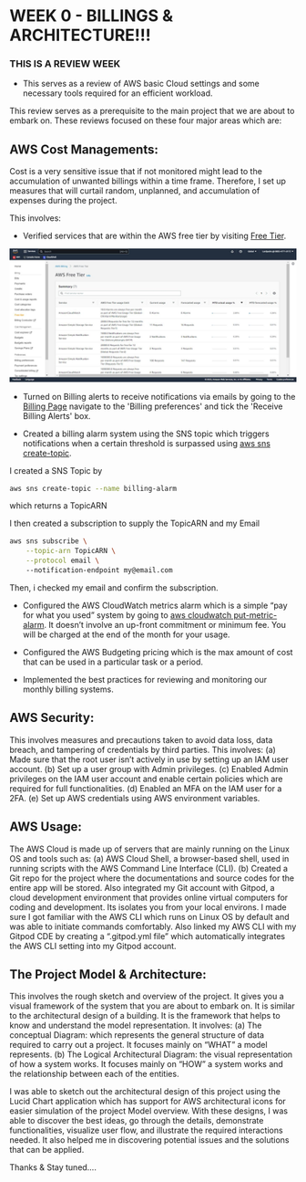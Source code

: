 # WEEK 0 - BILLINGS & ARCHITECTURE!!!
### THIS IS A REVIEW WEEK

- This serves as a review of AWS basic Cloud settings and some necessary tools required for an efficient workload.

This review serves as a prerequisite to the main project that we are about to embark on. These reviews focused on these four major areas which are:

## AWS Cost Managements: 

Cost is a very sensitive issue that if not monitored might lead to the accumulation of unwanted billings within a time frame. Therefore, I set up measures that will curtail random, unplanned, and accumulation of expenses during the project. 

This involves:

- Verified services that are within the AWS free tier by visiting [Free Tier](https://aws.amazon.com/free/).

![AWS Free Tier](../_docs/images/AWS-Free-Tier.JPG)

- Turned on Billing alerts to receive notifications via emails by going to the [Billing Page](https://console.aws.amazon.com/billing/) navigate to the 'Billing preferences' and tick the 'Receive Billing Alerts' box.

- Created a billing alarm system using the SNS topic which triggers notifications when a certain threshold is surpassed using [aws sns create-topic](https://docs.aws.amazon.com/cli/latest/reference/sns/create-topic.html).

I created a SNS Topic by
```sh
aws sns create-topic --name billing-alarm
```
which returns a TopicARN

I then created a subscription to supply the TopicARN and my Email
```sh
aws sns subscribe \
    --topic-arn TopicARN \
    --protocol email \    
    --notification-endpoint my@email.com    
```

Then, i checked my email and confirm the subscription.

- Configured the AWS CloudWatch metrics alarm which is a simple “pay for what you used” system by going to [aws cloudwatch put-metric-alarm](https://docs.aws.amazon.com/cli/latest/reference/cloudwatch/put-metric-alarm.html). It doesn’t involve an up-front commitment or minimum fee. You will be charged at the end of the month for your usage.

- Configured the AWS Budgeting pricing which is the max amount of cost that can be used in a particular task or a period.

- Implemented the best practices for reviewing and monitoring our monthly billing systems.

## AWS Security:

This involves measures and precautions taken to avoid data loss, data breach, and tampering of credentials by third parties.
This involves:
(a) Made sure that the root user isn’t actively in use by setting up an IAM user account.
(b) Set up a user group with Admin privileges.
(c) Enabled Admin privileges on the IAM user account and enable certain policies which are required for full functionalities.
(d) Enabled an MFA on the IAM user for a 2FA.
(e) Set up AWS credentials using AWS environment variables.

## AWS Usage: 
The AWS Cloud is made up of servers that are mainly running on the Linux OS and tools such as:
(a) AWS Cloud Shell, a browser-based shell, used in running scripts with the AWS Command Line Interface (CLI).
(b) Created a Git repo for the project where the documentations and source codes for the entire app will be stored. Also integrated my Git account with Gitpod, a cloud development environment that provides online virtual computers for coding and development. Its isolates you from your local environs.
I made sure I got familiar with the AWS CLI which runs on Linux OS by default and was able to initiate commands comfortably. Also linked my AWS CLI with my Gitpod CDE by creating a “.gitpod.yml file” which automatically integrates the AWS CLI setting into my Gitpod account.

## The Project Model & Architecture:
 This involves the rough sketch and overview of the project. It gives you a visual framework of the system that you are about to embark on. It is similar to the architectural design of a building. It is the framework that helps to know and understand the model representation. It involves:
(a) The conceptual Diagram: which represents the general structure of data required to carry out a project. It focuses mainly on “WHAT” a model represents.
(b) The Logical Architectural Diagram: the visual representation of how a system works. It focuses mainly on “HOW” a system works and the relationship between each of the entities.

I was able to sketch out the architectural design of this project using the Lucid Chart application which has support for AWS architectural icons for easier simulation of the project Model overview. With these designs, I was able to discover the best ideas, go through the details, demonstrate functionalities, visualize user flow, and illustrate the required interactions needed. It also helped me in discovering potential issues and the solutions that can be applied.

Thanks & Stay tuned….